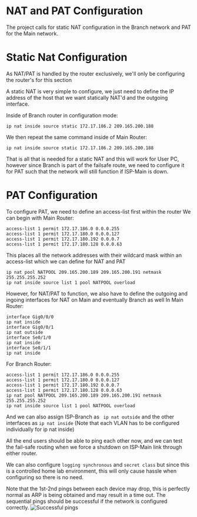 <h1>NAT and PAT Configuration</h1>

The project calls for static NAT configuration in the Branch network and PAT for the Main network.

<h1>Static Nat Configuration</h1>

As NAT/PAT is handled by the router exclusively, we'll only be configuring the router's for this section

A static NAT is very simple to configure, we just need to define the IP address of the host that we want statically NAT'd and the outgoing interface.

Inside of Branch router in configuration mode:
```
ip nat inside source static 172.17.186.2 209.165.200.188
```
We then repeat the same command inside of Main Router:
```
ip nat inside source static 172.17.186.2 209.165.200.188
```

That is all that is needed for a static NAT and this will work for User PC, however since Branch is part of the failsafe route, we need to configure it for PAT such that the network will still function if ISP-Main is down.

<h1>PAT Configuration</h1>

To configure PAT, we need to define an access-list first within the router
We can begin with Main Router:

```
access-list 1 permit 172.17.186.0 0.0.0.255
access-list 1 permit 172.17.180.0 0.0.0.127
access-list 1 permit 172.17.180.192 0.0.0.7
access-list 1 permit 172.17.180.128 0.0.0.63
```

This places all the network addresses with their wildcard mask within an access-list which we can define for NAT and PAT

```
ip nat pool NATPOOL 209.165.200.189 209.165.200.191 netmask 255.255.255.252
ip nat inside source list 1 pool NATPOOL overload
```

However, for NAT/PAT to function, we also have to define the outgoing and ingoing interfaces for NAT on Main and eventually Branch as well
In Main Router:
```
interface Gig0/0/0
ip nat inside
interface Gig0/0/1
ip nat outside
interface Se0/1/0
ip nat inside
interface Se0/1/1
ip nat inside
```

For Branch Router:
```
access-list 1 permit 172.17.186.0 0.0.0.255
access-list 1 permit 172.17.180.0 0.0.0.127
access-list 1 permit 172.17.180.192 0.0.0.7
access-list 1 permit 172.17.180.128 0.0.0.63
ip nat pool NATPOOL 209.165.200.189 209.165.200.191 netmask 255.255.255.252
ip nat inside source list 1 pool NATPOOL overload
```
And we can also assign ISP-Branch as ``` ip nat outside``` and the other interfaces as ```ip nat inside``` (Note that each VLAN has to be configured individually for ip nat inside)

All the end users should be able to ping each other now, and we can test the fail-safe routing when we force a shutdown on ISP-Main link through either router.

We can also configure ```logging synchronous``` and ```secret class``` but since this is a controlled home lab environment, this will only cause hassle when configuring so there is no need.

Note that the 1st-2nd pings between each device may drop, this is perfectly normal as ARP is being obtained and may result in a time out. The sequential pings should be successful if the network is configured correctly.
![Successful pings](https://github.com/BYeungCyberSec/CiscoPTProject/assets/150320582/ba62275c-9845-4b81-bfa0-e04defd5fce0)
